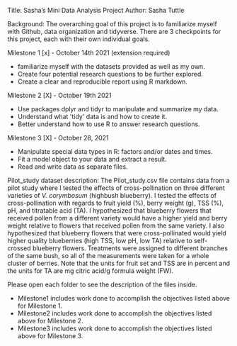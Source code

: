Title: Sasha’s Mini Data Analysis Project
Author: Sasha Tuttle

Background:
The overarching goal of this project is to familiarize myself with Github, data organization and tidyverse. There are 3 checkpoints for this project, each with their own 
individual goals. 

Milestone 1 [x] - October 14th 2021 (extension required)
 - familiarize myself with the datasets provided as well as my own.
 - Create four potential research questions to be further explored. 
 - Create a clear and reproducible report using R markdown.

Milestone 2 [X] - October 19th 2021
 - Use packages dplyr and tidyr to manipulate and summarize my data.
 - Understand what 'tidy' data is and how to create it.
 - Better understand how to use R to answer research questions. 

Milestone 3 [X] - October 28, 2021
 - Manipulate special data types in R: factors and/or dates and times.
 - Fit a model object to your data and extract a result.
 - Read and write data as separate files.

Pilot_study dataset description:
The Pilot_study.csv file contains data from a pilot study where I tested the 
effects of cross-pollination on three different varieties of *V. corymbosum* 
(highbush blueberry). I tested the effects of cross-pollination with regards to 
fruit yield (%), berry weight (g), TSS (%), pH, and titratable acid (TA). I hypothesized 
that blueberry flowers that received pollen from a different variety would have 
a higher yield and berry weight relative to flowers that received pollen from the 
same variety. I also hypothesized that blueberry flowers that were 
cross-pollinated would yield higher quality blueberries (high TSS, low pH, low TA)
relative to self-crossed blueberry flowers. Treatments were assigned to different 
branches of the same bush, so all of the measurements were taken for a whole 
cluster of berries. Note that the units for fruit set and TSS are in percent and the units for TA are mg citric acid/g formula weight (FW). 

Please open each folder to see the description of the files inside. 
 - Milestone1 includes work done to accomplish the objectives listed above for Milestone 1. 
 - Milestone2 includes work done to accomplish the objectives listed above for Milestone 2.
 - Milestone3 includes work done to accomplish the objectives listed above for Milestone 3.
